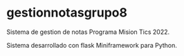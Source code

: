 # gestionnotasgrupo8

Sistema de gestion de notas Programa Mision Tics 2022.

Sistema desarrollado con flask Miniframework para Python.